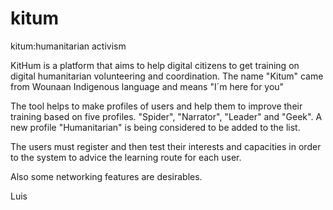 # kitum
kitum:humanitarian activism

KitHum is a platform that aims to help digital citizens to get training on digital humanitarian volunteering and coordination.  The name "Kitum" came from Wounaan Indigenous language and means "I´m here for you" 

The tool helps to make profiles of users and help them to improve their training based on five profiles. "Spider", "Narrator", "Leader" and "Geek". A new profile "Humanitarian" is being considered to be added to the list. 

The users must register and then test their interests and capacities in order to the system to advice the learning route for each user. 

Also some networking features are desirables.

Luis
